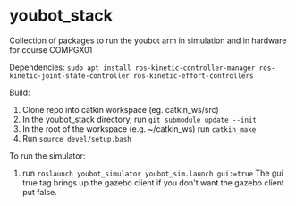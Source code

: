 # youbot_stack
Collection of packages to run the youbot arm in simulation and in hardware for course COMPGX01


Dependencies:
`sudo apt install ros-kinetic-controller-manager ros-kinetic-joint-state-controller ros-kinetic-effort-controllers`

Build:
1. Clone repo into catkin workspace (eg. catkin_ws/src)
2. In the youbot_stack directory, run `git submodule update --init`
3. In the root of the workspace (e.g. ~/catkin_ws) run `catkin_make`
4. Run `source devel/setup.bash`

To run the simulator:
1. run `roslaunch youbot_simulator youbot_sim.launch gui:=true`
The gui true tag brings up the gazebo client if you don't want the gazebo client put false.

